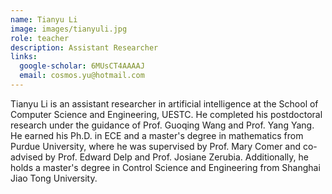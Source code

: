 ```yaml
---
name: Tianyu Li
image: images/tianyuli.jpg
role: teacher
description: Assistant Researcher
links:
  google-scholar: 6MUsCT4AAAAJ
  email: cosmos.yu@hotmail.com
---
```


Tianyu Li is an assistant researcher in artificial intelligence at the School of Computer Science and Engineering, UESTC. He completed his postdoctoral research under the guidance of Prof. Guoqing Wang and Prof. Yang Yang. He earned his Ph.D. in ECE and a master's degree in mathematics from Purdue University, where he was supervised by Prof. Mary Comer and co-advised by Prof. Edward Delp and Prof. Josiane Zerubia. Additionally, he holds a master's degree in Control Science and Engineering from Shanghai Jiao Tong University.
